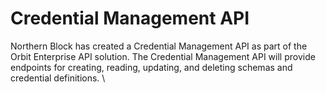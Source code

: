 # Credential Management API

Northern Block has created a Credential Management API as part of the Orbit Enterprise API solution. The Credential Management API will provide endpoints for creating, reading, updating, and deleting schemas and credential definitions. \


